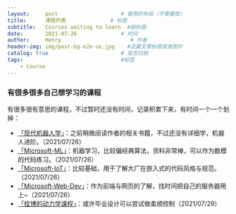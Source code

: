 ```yaml
---
layout:     post                    # 使用的布局（不需要改）
title:      课程列表              # 标题 
subtitle:   Courses waiting to learn  #副标题
date:       2021-07-26              # 时间
author:     Henry                      # 作者
header-img: img/post-bg-e2e-ux.jpg    #这篇文章标题背景图片
catalog: true                       # 是否归档
tags:                               #标签
    - Course
---
```

### 有很多很多自己想学习的课程
有很多很有意思的课程，不过暂时还没有时间，记录积累下来，有时间一个一个划掉：
+ [「现代机器人学」](https://www.coursera.org/specializations/modernrobotics?action=enroll)：之前稍微阅读作者的相关书籍，不过还没有详细学，机器人进阶。（2021/07/26）
+ [「Microsoft-ML」](https://github.com/microsoft/ML-For-Beginners)：机器学习，比较偏经典算法，资料非常棒，可以作为数模的代码练习。（2021/07/26）
+ [「Microsoft-IoT」](https://github.com/microsoft/IoT-For-Beginners)：比较基础，用于了解大厂在嵌入式的代码风格与规范。（2021/07/26）
+ [「Microsoft-Web-Dev」](https://github.com/microsoft/Web-Dev-For-Beginners)：作为前端与网页的了解，找时间把自己的服务器用上~（2021/07/26）
+ [「桂博的动力学课程」](https://www.aiimooc.com/mall/search.php?moduleid=16&spread=0&kw=%E6%A1%82%E5%87%AF)：或许毕业设计可以尝试做柔顺控制（2021/07/29）

